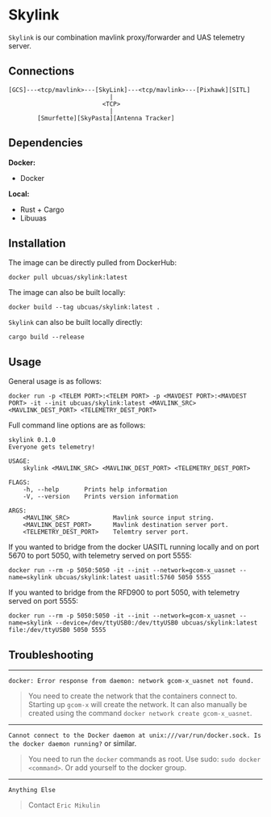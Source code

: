 # Skylink
`Skylink` is our combination mavlink proxy/forwarder and UAS telemetry server.


## Connections
```
[GCS]---<tcp/mavlink>---[SkyLink]---<tcp/mavlink>---[Pixhawk][SITL]
                            |
                          <TCP>
                            |
        [Smurfette][SkyPasta][Antenna Tracker]
```


## Dependencies
**Docker:**
- Docker

**Local:**
- Rust + Cargo
- Libuuas


## Installation
The image can be directly pulled from DockerHub:
```
docker pull ubcuas/skylink:latest
```

The image can also be built locally:
```
docker build --tag ubcuas/skylink:latest .
```

`Skylink` can also be built locally directly:
```
cargo build --release
```


## Usage
General usage is as follows:
```
docker run -p <TELEM PORT>:<TELEM PORT> -p <MAVDEST PORT>:<MAVDEST PORT> -it --init ubcuas/skylink:latest <MAVLINK_SRC> <MAVLINK_DEST_PORT> <TELEMETRY_DEST_PORT>
```

Full command line options are as follows:
```
skylink 0.1.0
Everyone gets telemetry!

USAGE:
    skylink <MAVLINK_SRC> <MAVLINK_DEST_PORT> <TELEMETRY_DEST_PORT>

FLAGS:
    -h, --help       Prints help information
    -V, --version    Prints version information

ARGS:
    <MAVLINK_SRC>            Mavlink source input string.
    <MAVLINK_DEST_PORT>      Mavlink destination server port.
    <TELEMETRY_DEST_PORT>    Telemtry server port.
```


If you wanted to bridge from the docker UASITL running locally and on port 5670 to port 5050, with telemetry served on port 5555:
```
docker run --rm -p 5050:5050 -it --init --network=gcom-x_uasnet --name=skylink ubcuas/skylink:latest uasitl:5760 5050 5555
```

If you wanted to bridge from the RFD900 to port 5050, with telemetry served on port 5555:
```
docker run --rm -p 5050:5050 -it --init --network=gcom-x_uasnet --name=skylink --device=/dev/ttyUSB0:/dev/ttyUSB0 ubcuas/skylink:latest file:/dev/ttyUSB0 5050 5555
```


## Troubleshooting
----
`docker: Error response from daemon: network gcom-x_uasnet not found.`
> You need to create the network that the containers connect to. Starting up `gcom-x` will create the network.
> It can also manually be created using the command `docker network create gcom-x_uasnet`.

----
`Cannot connect to the Docker daemon at unix:///var/run/docker.sock. Is the docker daemon running?` or similar.
> You need to run the `docker` commands as root. Use sudo: `sudo docker <command>`. Or add yourself to the docker group.

----
`Anything Else`
> Contact `Eric Mikulin`
